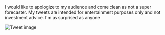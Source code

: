 I would like to apologize to my audience and come clean as not a super forecaster. My tweets are intended for entertainment purposes only and not investment advice. I'm as surprised as anyone


![Tweet image](/asset/crosspoast/Gxw5k7obsAIt85Z.jpg)

